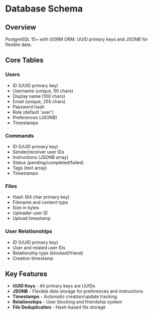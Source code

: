 # Database Schema

## Overview
PostgreSQL 15+ with GORM ORM. UUID primary keys and JSONB for flexible data.

## Core Tables

### Users
- ID (UUID primary key)
- Username (unique, 50 chars)
- Display name (100 chars)  
- Email (unique, 255 chars)
- Password hash
- Role (default 'user')
- Preferences (JSONB)
- Timestamps

### Commands
- ID (UUID primary key)
- Sender/receiver user IDs
- Instructions (JSONB array)
- Status (pending/completed/failed)
- Tags (text array)
- Timestamps

### Files
- Hash (64 char primary key)
- Filename and content type
- Size in bytes
- Uploader user ID
- Upload timestamp

### User Relationships
- ID (UUID primary key)
- User and related user IDs
- Relationship type (blocked/friend)
- Creation timestamp

## Key Features
- **UUID Keys** - All primary keys are UUIDs
- **JSONB** - Flexible data storage for preferences and instructions
- **Timestamps** - Automatic creation/update tracking
- **Relationships** - User blocking and friendship system
- **File Deduplication** - Hash-based file storage
